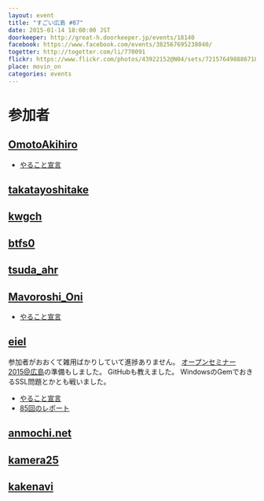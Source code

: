 ```yaml
---
layout: event
title: "すごい広島 #87"
date: 2015-01-14 18:00:00 JST
doorkeeper: http://great-h.doorkeeper.jp/events/18140
facebook: https://www.facebook.com/events/382567695238040/
togetter: http://togetter.com/li/770091
flickr: https://www.flickr.com/photos/43922152@N04/sets/72157649888671828/
place: movin_on
categories: events
---
```


# 参加者


## [OmotoAkihiro](https://github.com/OmotoAkihiro)

* [やること宣言](https://github.com/great-h/great-h.github.io/issues/1483)


## [takatayoshitake](http://twitter.com/takatayoshitake)


## [kwgch](http://twitter.com/ducky19999)


## [btfs0](http://twitter.com/btfs0)


## [tsuda_ahr](http://twitter.com/tsuda_ahr)


## [Mavoroshi_Oni](http://twitter.com/Mavoroshi_Oni)

* [やること宣言](https://github.com/great-h/great-h.github.io/issues/1479)


## [eiel](https://github.com/eiel)

参加者がおおくて雑用ばかりしていて進捗ありません。
[オープンセミナー2015@広島](http://osh-web.github.io/2015/)の準備もしました。
GitHubも教えました。
WindowsのGemでおきるSSL問題とかとも戦いました。

* [やること宣言](https://github.com/great-h/great-h.github.io/issues/1482)
* [85回のレポート](https://www.facebook.com/great.hiroshima/posts/508698435939473)

## [anmochi.net](https://www.facebook.com/anmochi.net)


## [kamera25](https://github.com/kamera25)


## [kakenavi](http://twitter.com/kakenavi)
